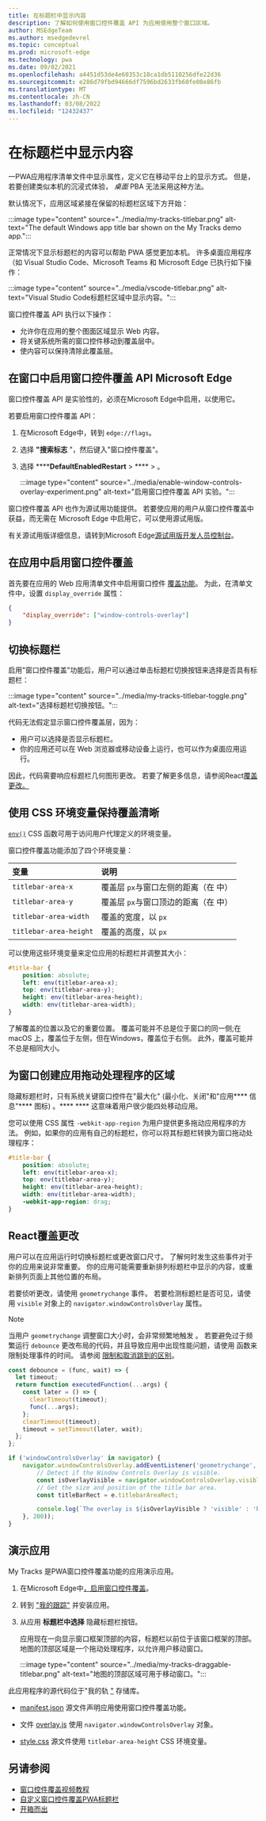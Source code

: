 ```yaml
---
title: 在标题栏中显示内容
description: 了解如何使用窗口控件覆盖 API 为应用使用整个窗口区域。
author: MSEdgeTeam
ms.author: msedgedevrel
ms.topic: conceptual
ms.prod: microsoft-edge
ms.technology: pwa
ms.date: 09/02/2021
ms.openlocfilehash: a4451d53de4e60353c18ca1db5110256dfe22d36
ms.sourcegitcommit: e286d79fbd94666df7596bd2633fb60fe08e86fb
ms.translationtype: MT
ms.contentlocale: zh-CN
ms.lasthandoff: 03/08/2022
ms.locfileid: "12432437"
---
```

# <a name="display-content-in-the-title-bar"></a>在标题栏中显示内容

一PWA应用程序清单文件中显示属性，定义它在移动平台上的显示方式。[](https://developer.mozilla.org/docs/Web/Manifest/display)  但是，若要创建类似本机的沉浸式体验， _桌面_ PBA 无法采用这种方法。

默认情况下，应用区域紧接在保留的标题栏区域下方开始：

:::image type="content" source="../media/my-tracks-titlebar.png" alt-text="The default Windows app title bar shown on the My Tracks demo app.":::

正常情况下显示标题栏的内容可以帮助 PWA 感觉更加本机。  许多桌面应用程序（如 Visual Studio Code、Microsoft Teams 和 Microsoft Edge 已执行如下操作：

:::image type="content" source="../media/vscode-titlebar.png" alt-text="Visual Studio Code标题栏区域中显示内容。":::

窗口控件覆盖 API 执行以下操作：
*  允许你在应用的整个图面区域显示 Web 内容。
*  将关键系统所需的窗口控件移动到覆盖层中。
*  使内容可以保持清除此覆盖层。


<!-- ====================================================================== -->
## <a name="enable-the-window-controls-overlay-api-in-microsoft-edge"></a>在窗口中启用窗口控件覆盖 API Microsoft Edge

窗口控件覆盖 API 是实验性的，必须在Microsoft Edge中启用，以使用它。

若要启用窗口控件覆盖 API：

1.  在Microsoft Edge中，转到 `edge://flags`。
1.  选择 **"搜索标志** "，然后键入"窗口控件覆盖"。
1.  选择 ******DefaultEnabledRestart** > **** > 。

    :::image type="content" source="../media/enable-window-controls-overlay-experiment.png" alt-text="启用窗口控件覆盖 API 实验。":::

窗口控件覆盖 API 也作为源试用功能提供。  若要使应用的用户从窗口控件覆盖中获益，而无需在 Microsoft Edge 中启用它，可以使用源试用版。

有关源试用版详细信息，请转到Microsoft Edge[源试用版开发人员控制台](https://developer.microsoft.com/microsoft-edge/origin-trials)。


<!-- ====================================================================== -->
## <a name="enable-the-window-controls-overlay-in-your-app"></a>在应用中启用窗口控件覆盖

首先要在应用的 Web 应用清单文件中启用窗口控件 [覆盖功能](web-app-manifests.md)。  为此，在清单文件中，设置 `display_override` 属性：

```json
{
    "display_override": ["window-controls-overlay"]
}
```


<!-- ====================================================================== -->
## <a name="toggle-the-title-bar"></a>切换标题栏

启用"窗口控件覆盖"功能后，用户可以通过单击标题栏切换按钮来选择是否具有标题栏：

:::image type="content" source="../media/my-tracks-titlebar-toggle.png" alt-text="选择标题栏切换按钮。":::

代码无法假定显示窗口控件覆盖层，因为：
*  用户可以选择是否显示标题栏。
*  你的应用还可以在 Web 浏览器或移动设备上运行，也可以作为桌面应用运行。

因此，代码需要响应标题栏几何图形更改。  若要了解更多信息，请参阅React[覆盖更改。](#react-to-overlay-changes)


<!-- ====================================================================== -->
## <a name="use-css-environment-variables-to-stay-clear-of-the-overlay"></a>使用 CSS 环境变量保持覆盖清晰

[`env()`](https://developer.mozilla.org/docs/Web/CSS/env) CSS 函数可用于访问用户代理定义的环境变量。

窗口控件覆盖功能添加了四个环境变量：

| 变量 | 说明 |
|:--- |:---
| `titlebar-area-x` | 覆盖层 `px`与窗口左侧的距离（在 中） |
| `titlebar-area-y` | 覆盖层 `px`与窗口顶边的距离（在 中） |
| `titlebar-area-width` | 覆盖的宽度，以 `px` |
| `titlebar-area-height` | 覆盖的高度，以 `px` |

可以使用这些环境变量来定位应用的标题栏并调整其大小：

```css
#title-bar {
    position: absolute;
    left: env(titlebar-area-x);
    top: env(titlebar-area-y);
    height: env(titlebar-area-height);
    width: env(titlebar-area-width);
}
```

了解覆盖的位置以及它的重要位置。  覆盖可能并不总是位于窗口的同一侧;在 macOS 上，覆盖位于左侧，但在Windows，覆盖位于右侧。  此外，覆盖可能并不总是相同大小。


<!-- ====================================================================== -->
## <a name="make-regions-of-your-app-drag-handlers-for-the-window"></a>为窗口创建应用拖动处理程序的区域

隐藏标题栏时，只有系统关键窗口控件在"最大化" (最小化、关闭"和"应用**** 信息"**** 图标) 。**** ****  这意味着用户很少能四处移动应用。

您可以使用 CSS 属性 `-webkit-app-region` 为用户提供更多拖动应用程序的方法。  例如，如果你的应用有自己的标题栏，你可以将其标题栏转换为窗口拖动处理程序：

```css
#title-bar {
    position: absolute;
    left: env(titlebar-area-x);
    top: env(titlebar-area-y);
    height: env(titlebar-area-height);
    width: env(titlebar-area-width);
    -webkit-app-region: drag;
}
```


<!-- ====================================================================== -->
## <a name="react-to-overlay-changes"></a>React覆盖更改

用户可以在应用运行时切换标题栏或更改窗口尺寸。  了解何时发生这些事件对于你的应用来说非常重要。  你的应用可能需要重新排列标题栏中显示的内容，或重新排列页面上其他位置的布局。

若要侦听更改，请使用 `geometrychange` 事件。  若要检测标题栏是否可见，请使用 `visible` 对象上的 `navigator.windowControlsOverlay` 属性。

> [!NOTE]
> 当用户 `geometrychange` 调整窗口大小时，会非常频繁地触发 。  若要避免过于频繁运行 `debounce` 更改布局的代码，并且导致应用中出现性能问题，请使用 函数来限制处理事件的时间。  请参阅 [限制和取消跳到的区别](https://css-tricks.com/the-difference-between-throttling-and-debouncing/)。

```javascript
const debounce = (func, wait) => {
  let timeout;
  return function executedFunction(...args) {
    const later = () => {
      clearTimeout(timeout);
      func(...args);
    };
    clearTimeout(timeout);
    timeout = setTimeout(later, wait);
  };
};

if ('windowControlsOverlay' in navigator) {
    navigator.windowControlsOverlay.addEventListener('geometrychange', debounce(e => {
        // Detect if the Window Controls Overlay is visible.
        const isOverlayVisible = navigator.windowControlsOverlay.visible;
        // Get the size and position of the title bar area.
        const titleBarRect = e.titlebarAreaRect;

        console.log(`The overlay is ${isOverlayVisible ? 'visible' : 'hidden'}, the title bar width is ${titleBarRect.width}px`);
    }, 200));
}
```


<!-- ====================================================================== -->
## <a name="demo-app"></a>演示应用

My Tracks 是PWA窗口控件覆盖功能的应用演示应用。

1. 在Microsoft Edge中[，启用窗口控件覆盖](#enable-the-window-controls-overlay-in-your-app)。

2. 转到 ["我的跟踪"](https://captainbrosset.github.io/mytracks/) 并安装应用。

3. 从应用 **标题栏中选择** 隐藏标题栏按钮。

   应用现在一向显示窗口框架顶部的内容，标题栏以前位于该窗口框架的顶部。  地图的顶部区域是一个拖动处理程序，以允许用户移动窗口。

   :::image type="content" source="../media/my-tracks-draggable-titlebar.png" alt-text="地图的顶部区域可用于移动窗口。":::

此应用程序的源代码位于"我的轨 ["](https://github.com/captainbrosset/mytracks) 存储库。

* [manifest.json](https://github.com/captainbrosset/mytracks/blob/main/mytracks/manifest.json) 源文件声明应用使用窗口控件覆盖功能。

* 文件 [overlay.js](https://github.com/captainbrosset/mytracks/blob/main/src/overlay.js) 使用 `navigator.windowControlsOverlay` 对象。

* [style.css](https://github.com/captainbrosset/mytracks/blob/main/mytracks/style.css) 源文件使用 `titlebar-area-height` CSS 环境变量。


<!-- ====================================================================== -->
## <a name="see-also"></a>另请参阅

*   [窗口控件覆盖视频教程](https://www.youtube.com/watch?v=NvClp35dFVI)
*   [自定义窗口控件覆盖PWA标题栏](https://web.dev/window-controls-overlay/)
*   [开箱而出](https://alistapart.com/article/breaking-out-of-the-box/)
